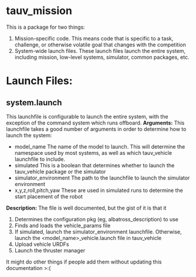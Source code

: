 # tauv_mission
This is a package for two things:

 1. Mission-specific code. This means code that is specific to a task, challenge, or otherwise volatile goal that changes with the competition
 2. System-wide launch files. These launch files launch the entire system, including mission, low-level systems, simulator, common packages, etc.

# Launch Files:
## system.launch
This launchfile is configurable to launch the entire system, with the exception of the command system which runs offboard.
**Arguments:**
This launchfile takes a good number of arguments in order to determine how to launch the system:

 - model_name The name of the model to launch. This will determine the namespace used by most systems, as well as which tauv_vehicle launchfile to include.
 - simulated This is a boolean that determines whether to launch the tauv_vehicle package or the simulator
 - simulator_environment The path to the launchfile to launch the simulator environment
 - x,y,z,roll,pitch,yaw These are used in simulated runs to determine the start placement of the robot
 
 **Description:**
 The file is well documented, but the gist of it is that it
  1. Determines the configuration pkg (eg, albatross_description) to use
  2. Finds and loads the vehicle_params file
  3. If simulated, launch the simulator_environment launchfile. Otherwise, launch the \<model_name\>_vehicle.launch file in tauv_vehicle
  4. Upload vehicle URDFs
  5. Launch the thruster manager
  
It might do other things if people add them without updating this documentation >:(
